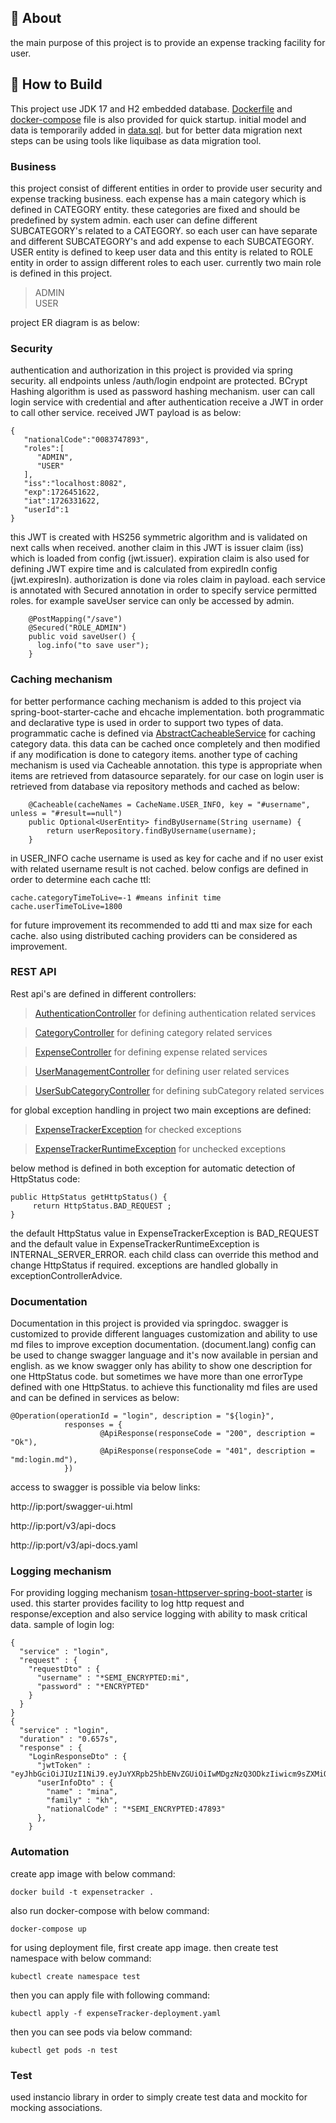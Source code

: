 ## 🚀 About

the main purpose of this project is to provide an expense tracking facility for user. 


## 📝 How to Build
This project use JDK 17 and H2 embedded database. [Dockerfile](./Dockerfile) and [docker-compose](./docker-compose.yaml)
file is also provided for quick startup. initial model and data is temporarily added in [data.sql](src/main/resources/data.sql).
but for better data migration next steps can be using tools like liquibase as data migration tool.

### Business
this project consist of different entities in order to provide user security and expense tracking
business. each expense has a main category which is defined in CATEGORY entity. these categories are fixed
and should be predefined by system admin. each user can define different SUBCATEGORY's related to a CATEGORY.
so each user can have separate and different SUBCATEGORY's and add expense to each SUBCATEGORY.
USER entity is defined to keep user data and this entity is related to ROLE entity in order to assign different
roles to each user. currently two main role is defined in this project.

> ADMIN  
> USER 

project ER diagram is as below:

### Security
authentication and authorization in this project is provided via spring security.
all endpoints unless /auth/login endpoint are protected. BCrypt Hashing algorithm is used as password hashing mechanism.
user can call login service with credential and after authentication receive a JWT in order to call other service.
received JWT payload is as below:
```
{
   "nationalCode":"0083747893",
   "roles":[
      "ADMIN",
      "USER"
   ],
   "iss":"localhost:8082",
   "exp":1726451622,
   "iat":1726331622,
   "userId":1
}
```
this JWT is created with HS256 symmetric algorithm and is validated on next calls when received. another claim in this JWT is 
issuer claim (iss) which is loaded from config (jwt.issuer). expiration claim is also used for defining JWT expire time
and is calculated from expiredIn config (jwt.expiresIn).
authorization is done via roles claim in payload. each service is annotated with Secured annotation in order to specify
service permitted roles. for example saveUser service can only be accessed by admin. 
```
    @PostMapping("/save")
    @Secured("ROLE_ADMIN")
    public void saveUser() {
      log.info("to save user");
    }
```
### Caching mechanism
for better performance caching mechanism is added to this project via spring-boot-starter-cache and ehcache implementation.
both programmatic and declarative type is used in order to support two types of data. programmatic cache is defined via 
[AbstractCacheableService](src/main/java/com/sample/expensetracker/cache/AbstractCacheableService.java) for caching category
data. this data can be cached once completely and then modified if any modification is done to category items.
another type of caching mechanism is used via Cacheable annotation. this type is appropriate when items are retrieved from
datasource separately. for our case on login user is retrieved from database via repository methods and cached as below:
```
    @Cacheable(cacheNames = CacheName.USER_INFO, key = "#username", unless = "#result==null")
    public Optional<UserEntity> findByUsername(String username) {
        return userRepository.findByUsername(username);
    }

```
in USER_INFO cache username is used as key for cache and if no user exist with related username result is not cached.
below configs are defined in order to determine each cache ttl:
```
cache.categoryTimeToLive=-1 #means infinit time
cache.userTimeToLive=1800
```
for future improvement its recommended to add tti and max size for each cache. also using distributed caching providers
can be considered as improvement.

### REST API
Rest api's are defined in different controllers:
> [AuthenticationController](src/main/java/com/sample/expensetracker/controller/AuthenticationController.java) for defining authentication related services

> [CategoryController](src/main/java/com/sample/expensetracker/controller/CategoryController.java) for defining category related services

> [ExpenseController](src/main/java/com/sample/expensetracker/controller/ExpenseController.java) for defining expense related services

> [UserManagementController](src/main/java/com/sample/expensetracker/controller/UserManagementController.java) for defining user related services

> [UserSubCategoryController](src/main/java/com/sample/expensetracker/controller/UserSubCategoryController.java) for defining subCategory related services

for global exception handling in project two main exceptions are defined:
> [ExpenseTrackerException](src/main/java/com/sample/expensetracker/exception/ExpenseTrackerException.java) for checked exceptions

> [ExpenseTrackerRuntimeException](src/main/java/com/sample/expensetracker/exception/ExpenseTrackerRuntimeException.java) for unchecked exceptions

below method is defined in both exception for automatic detection of HttpStatus code:
```
public HttpStatus getHttpStatus() {
     return HttpStatus.BAD_REQUEST ;
}
```
the default HttpStatus value in ExpenseTrackerException is BAD_REQUEST and the default value in ExpenseTrackerRuntimeException
is INTERNAL_SERVER_ERROR. each child class can override this method and change HttpStatus if required.
exceptions are handled globally in exceptionControllerAdvice.

### Documentation
Documentation in this project is provided via springdoc. swagger is customized to provide different languages
customization and ability to use md files to improve exception documentation. (document.lang) config can be used
to change swagger language and it's now available in persian and english.
as we know swagger only has ability to show one description for one HttpStatus code. but sometimes we have more than
one errorType defined with one HttpStatus. to achieve this functionality md files are used and can be defined in services as below:

```
@Operation(operationId = "login", description = "${login}",
            responses = {
                    @ApiResponse(responseCode = "200", description = "Ok"),
                    @ApiResponse(responseCode = "401", description = "md:login.md"),
            })
```

access to swagger is possible via below links:

http://ip:port/swagger-ui.html

http://ip:port/v3/api-docs

http://ip:port/v3/api-docs.yaml

### Logging mechanism
For providing logging mechanism [tosan-httpserver-spring-boot-starter](https://github.com/Tosan/tosan-httpserver-spring-boot-starter) is used. this starter provides facility 
to log http request and response/exception and also service logging with ability to mask critical data.
sample of login log:
```
{
  "service" : "login",
  "request" : {
    "requestDto" : {
      "username" : "*SEMI_ENCRYPTED:mi",
      "password" : "*ENCRYPTED"
    }
  }
} 
{
  "service" : "login",
  "duration" : "0.657s",
  "response" : {
    "LoginResponseDto" : {
      "jwtToken" : "eyJhbGciOiJIUzI1NiJ9.eyJuYXRpb25hbENvZGUiOiIwMDgzNzQ3ODkzIiwicm9sZXMiOlsiQURNSU4iLCJVU0VSIl0sImlzcyI6ImxvY2FsaG9zdDo4MDgyIiwiZXhwIjoxNzI2NDU5MjU0LCJpYXQiOjE3MjYzMzkyNTQsInVzZXJJZCI6MX0.Bg78qhjf8PNz1ZXAdA1_YZy43c0Rh4kn3yDvzqhCRF8",
      "userInfoDto" : {
        "name" : "mina",
        "family" : "kh",
        "nationalCode" : "*SEMI_ENCRYPTED:47893"
      },
    }
```

### Automation
create app image with below command:
```
docker build -t expensetracker .
```
also run docker-compose with below command:
```
docker-compose up
```
for using deployment file, first create app image. then create test namespace with below command:
```
kubectl create namespace test
```
then you can apply file with following command:
```
kubectl apply -f expenseTracker-deployment.yaml
```
then you can see pods via below command:
```
kubectl get pods -n test
```

### Test
used instancio library in order to simply create test data and mockito for mocking associations.

